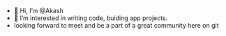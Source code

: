 - 👋 Hi, I’m @Akash
- 👀 I’m interested in writing code, buiding app projects.
- looking forward to meet and be a part of a great community here on git 



<!---
Akash-190070004/Akash-190070004 is a ✨ special ✨ repository because its `README.md` (this file) appears on your GitHub profile.
You can click the Preview link to take a look at your changes.
--->
